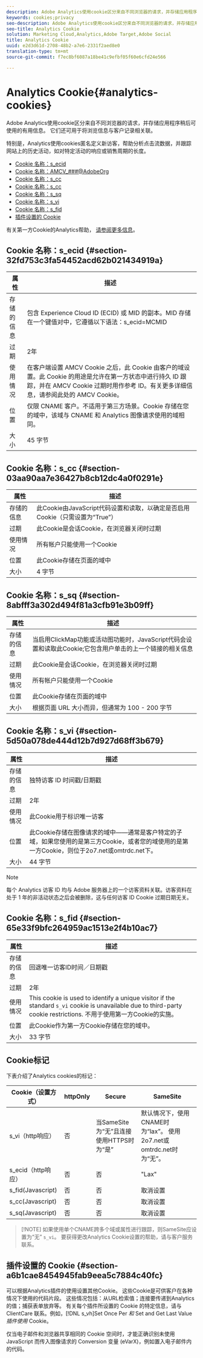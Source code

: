```yaml
---
description: Adobe Analytics使用cookie区分来自不同浏览器的请求，并存储应用程序稍后可使用的有用信息。 它们还可用于将浏览信息与客户记录相关联。
keywords: cookies;privacy
seo-description: Adobe Analytics使用cookie区分来自不同浏览器的请求，并存储应用程序稍后可使用的有用信息。 它们还可用于将浏览信息与客户记录相关联。
seo-title: Analytics Cookie
solution: Marketing Cloud,Analytics,Adobe Target,Adobe Social
title: Analytics Cookie
uuid: e2d3d61d-2708-48b2-a7e6-2331f2aed8e0
translation-type: tm+mt
source-git-commit: f7ec8bf6087a18be41c9efbf05f60e6cfd24e566

---
```



# Analytics Cookie{#analytics-cookies}

Adobe Analytics使用cookie区分来自不同浏览器的请求，并存储应用程序稍后可使用的有用信息。 它们还可用于将浏览信息与客户记录相关联。

特别是，Analytics使用cookies匿名定义新访客，帮助分析点击流数据，并跟踪网站上的历史活动，如对特定活动的响应或销售周期的长度。

* [Cookie 名称：s_ecid](../cookies/cookies-mc.md#section-32fd753c3fa54452acd62b021434919a)
* [Cookie 名称：AMCV_###@AdobeOrg](../cookies/cookies-mc.md#section-a12aa2a9296940ae82d8921b381b8fb0)
* [Cookie 名称：s_cc](../cookies/cookies-analytics.md#section-03aa90aa7e36427b8cb12dc4a0f0291e)
* [Cookie 名称：s_cc](../cookies/cookies-analytics.md#section-03aa90aa7e36427b8cb12dc4a0f0291e)
* [Cookie 名称：s_sq](../cookies/cookies-analytics.md#section-8abfff3a302d494f81a3cfb91e3b09ff)
* [Cookie 名称：s_vi](../cookies/cookies-analytics.md#section-5d50a078de444d12b7d927d68ff3b679)
* [Cookie 名称：s_fid](../cookies/cookies-analytics.md#section-65e33f9bfc264959ac1513e2f4b10ac7)
* [插件设置的 Cookie](../cookies/cookies-analytics.md#section-a6b1cae8454945fab9eea5c7884c40fc)

有关第一方Cookie的Analytics帮助， [请参阅更多信息](/help/interface/cookies/cookies-first-party.md)。

## Cookie 名称：s_ecid {#section-32fd753c3fa54452acd62b021434919a}

| 属性 | 描述 |
|--- |--- |
| 存储的信息 | 包含 Experience Cloud ID (ECID) 或 MID 的副本。MID 存储在一个键值对中，它遵循以下语法：s_ecid=MCMID | `<ECID>` |
| 过期 | 2年 |
| 使用情况 | 在客户端设置 AMCV Cookie 之后，此 Cookie 由客户的域设置。此 Cookie 的用途是允许在第一方状态中进行持久 ID 跟踪，并在 AMCV Cookie 过期时用作参考 ID。有关更多详细信息，请参阅此处的 AMCV Cookie。 |
| 位置 | 仅限 CNAME 客户。不适用于第三方场景。Cookie 存储在您的域中，该域与 CNAME 和 Analytics 图像请求使用的域相同。 |
| 大小 | 45 字节 |

## Cookie 名称：s_cc {#section-03aa90aa7e36427b8cb12dc4a0f0291e}

| 属性 | 描述 |
|--- |--- |
| 存储的信息 | 此Cookie由JavaScript代码设置和读取，以确定是否启用Cookie（只需设置为“True”） |
| 过期 | 此Cookie是会话Cookie，在浏览器关闭时过期 |
| 使用情况 | 所有帐户只能使用一个Cookie |
| 位置 | 此Cookie存储在页面的域中 |
| 大小 | 4 字节 |

## Cookie 名称：s_sq {#section-8abfff3a302d494f81a3cfb91e3b09ff}

| 属性 | 描述 |
|--- |--- |
| 存储的信息 | 当启用ClickMap功能或活动图功能时，JavaScript代码会设置和读取此Cookie;它包含用户单击的上一个链接的相关信息 |
| 过期 | 此Cookie是会话Cookie，在浏览器关闭时过期 |
| 使用情况 | 所有帐户只能使用一个Cookie |
| 位置 | 此Cookie存储在页面的域中 |
| 大小 | 根据页面 URL 大小而异，但通常为 100 - 200 字节 |

## Cookie 名称：s_vi {#section-5d50a078de444d12b7d927d68ff3b679}

| 属性 | 描述 |
|--- |--- |
| 存储的信息 | 独特访客 ID 时间戳/日期戳 |
| 过期 | 2年 |
| 使用情况 | 此Cookie用于标识唯一访客 |
| 位置 | 此Cookie存储在图像请求的域中——通常是客户特定的子域，如果您使用的是第三方Cookie，或者您的域使用的是第一方Cookie，则位于2o7.net或omtrdc.net下。 |
| 大小 | 44 字节 |

>[!NOTE]
>
>每个 Analytics 访客 ID 均与 Adobe 服务器上的一个访客资料关联。访客资料在处于 1 年的非活动状态之后会被删除，这与任何访客 ID Cookie 过期日期无关。

## Cookie 名称：s_fid {#section-65e33f9bfc264959ac1513e2f4b10ac7}

| 属性 | 描述 |
|--- |--- |
| 存储的信息 | 回退唯一访客ID时间／日期戳 |
| 过期 | 2年 |
| 使用情况 | This cookie is used to identify a unique visitor if the standard  `s_vi` cookie is unavailable due to third-party cookie restrictions. 不用于使用第一方Cookie的实施。 |
| 位置 | 此Cookie作为第一方Cookie存储在您的域中。 |
| 大小 | 33 字节 |

## Cookie标记

下表介绍了Analytics cookies的标记：

| Cookie（设置方式） | httpOnly | Secure | SameSite |
|--- |--- |--- |--- |
| s_vi（http响应） | 否 | 当SameSite为“无”且连接使用HTTPS时为“是” | 默认情况下，使用CNAME时为“lax”。 使用2o7.net或omtrdc.net时为“无”。 |
| s_ecid（http响应） | 否 | 否 | &quot;Lax&quot; |
| s_fid(Javascript) | 否 | 否 | 取消设置 |
| s_cc(Javascript) | 否 | 否 | 取消设置 |
| s_sq(Javascript) | 否 | 否 | 取消设置 |

>[!NOTE] 如果使用单个CNAME跨多个域或属性进行跟踪，则SameSite应设置为“无” `s_vi`。 要获得更改Analytics Cookie设置的帮助，请与客户服务联系。

## 插件设置的 Cookie {#section-a6b1cae8454945fab9eea5c7884c40fc}

可以根据Analytics插件的使用设置其他Cookie。 这些Cookie是可供客户在各种情况下使用的代码片段。 这些情况包括：从URL检索值；连接要传递到Analytics的值；捕获表单放弃等。 有关每个插件所设置的 Cookie 的特定信息，请与 ClientCare 联系。例如，[!DNL s_vh]Set Once Per *和* Set and Get Last Value *插件使用* Cookie。

仅当电子邮件和浏览器共享相同的 Cookie 空间时，才能正确识别未使用 JavaScript 而传入图像请求的 Conversion 变量 (eVarX)，例如置入电子邮件内的代码。
